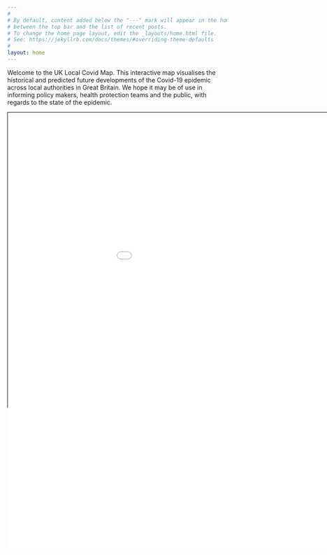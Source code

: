 ```yaml
---
#
# By default, content added below the "---" mark will appear in the home page
# between the top bar and the list of recent posts.
# To change the home page layout, edit the _layouts/home.html file.
# See: https://jekyllrb.com/docs/themes/#overriding-theme-defaults
#
layout: home
---
```




<style>
.map-container {
    position: relative;
    width: 1050px;
    height: 675px;
    overflow: visible;
    border: 1px solid black;
    margin: auto;
}
.map-frame{
    position: relative;
    /*
    This height value is a bit of a hack!
    It is there to let the search box overflow into the post
    Not sure what the correct thing to do in this case is
    */
    height: 1000px;
    width: 1100px;
    overflow: visible;
    margin: auto;
    border: 0;
}
</style>

<!-- This text is above the map. -->
Welcome to the UK Local Covid Map. 
This interactive map visualises the historical 
and predicted future developments of the Covid-19 epidemic
across local authorities in Great Britain.
We hope it may be of use in informing policy makers, 
health protection teams and the public, 
with regards to the state of the epidemic.


<p>
<div class="map-container">
<iframe class="map-frame" src="{{ 'map.html' | prepend: site.baseurl}}" allow="fullscreen">
</iframe>
</div>
</p>

<!-- This text is below the map. -->
Definitions for terms in the map: 
*   **Case** is an infected individual who has tested positive on the given date, 
under either Pillar 1 or Pillar 2 of the UK's testing strategy.
*   **Rt** denotes the reproduction number: how many secondary cases a single primary case will result in on average. 
**Rt** greater than 1 implies the size of the epidemic is increasing exponentially, and less than 1 means it is shrinking. 
*   **Cases (Per 100k)** denotes either the historical weekly reported number of cases under Pillars 1+2, normalised by population size,
the predicted number in the future weeks.
*   **P(Rt>1)** denotes the probability that Rt is larger than 1 given the observed case counts.

